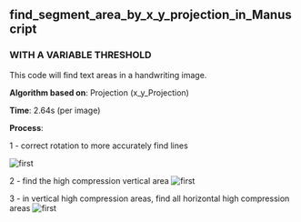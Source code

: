 ## find_segment_area_by_x_y_projection_in_Manuscript
### WITH A VARIABLE THRESHOLD


This code will find text areas in a handwriting image.

__Algorithm based on__: Projection (x_y_Projection)

__Time__: 2.64s (per image)

__Process__:

1 - correct rotation to more accurately find lines
    
![first](https://github.com/ZeinabTaghavi/find_segment_area_by_x_y_projection_in_-handwriting_documents/blob/master/sample/7.jpg?raw=true)

2 - find the high compression vertical area
![first](https://github.com/ZeinabTaghavi/find_segment_area_by_x_y_projection_in_-handwriting_documents/blob/master/sample/7.jpg_find_segment_area_by_x_y_projection_1_vertical_line_detected.jpg?raw=true)
    
3 - in vertical high compression areas, find all horizontal high compression areas
![first](https://github.com/ZeinabTaghavi/find_segment_area_by_x_y_projection_in_-handwriting_documents/blob/master/sample/7.jpg_find_segment_area_by_x_y_projection_2_just_lines.jpg?raw=true)

